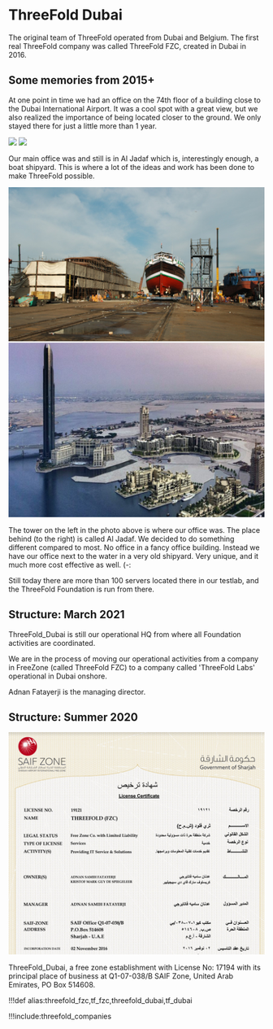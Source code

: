 # ThreeFold Dubai

The original team of ThreeFold operated from Dubai and Belgium. The first real ThreeFold company was called ThreeFold FZC, created in Dubai in 2016.

## Some memories from 2015+

At one point in time we had an office on the 74th floor of a building close to the Dubai International Airport. It was a cool spot with a great view, but we also realized the importance of being located closer to the ground. We only stayed there for just a little more than 1 year.

<!-- [photos ThreeFold_Dubai](structure/images_threefold_fzc.html ':include :type=iframe width=100% height=550px frameBorder="0" scrolling="no" align="center"') -->

![](img/view_dubai.png)
![](img/dubai_office1.png)

Our main office was and still is in Al Jadaf which is, interestingly enough, a boat shipyard. This is where a lot of the ideas and work has been done to make ThreeFold possible.

![](img/al_jadaf.png)
![](img/aljadaf2.png)

The tower on the left in the photo above is where our office was. The place behind (to the right) is called Al Jadaf. We decided to do something different compared to most. No office in a fancy office building. Instead we have our office next to the water in a very old shipyard. Very unique, and it much more cost effective as well. (-:

Still today there are more than 100 servers located there in our testlab, and the ThreeFold Foundation is run from there.

## Structure: March 2021

ThreeFold_Dubai is still our operational HQ from where all Foundation activities are coordinated.

We are in the process of moving our operational activities from a company in FreeZone (called ThreeFold FZC) to a company called 'ThreeFold Labs' operational in Dubai onshore. 

Adnan Fatayerji is the managing director.

## Structure: Summer 2020

![](img/license_threefoldfzc.png ':size=800x900')

ThreeFold_Dubai, a free zone establishment with License No: 17194 with its principal place of business at Q1-07-038/B SAIF Zone, United Arab Emirates, PO Box 514608.

!!!def alias:threefold_fzc,tf_fzc,threefold_dubai,tf_dubai

!!!include:threefold_companies